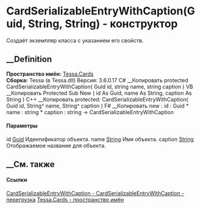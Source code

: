 # CardSerializableEntryWithCaption(Guid, String, String) - конструктор
Создаёт экземпляр класса с указанием его свойств.
## __Definition
 **Пространство имён:** [Tessa.Cards](N_Tessa_Cards.htm)  
 **Сборка:** Tessa (в Tessa.dll) Версия: 3.6.0.17
C# __Копировать
     protected CardSerializableEntryWithCaption(
    	Guid id,
    	string name,
    	string caption
    )
VB __Копировать
     Protected Sub New ( 
    	id As Guid,
    	name As String,
    	caption As String
    )
C++ __Копировать
     protected:
    CardSerializableEntryWithCaption(
    	Guid id, 
    	String^ name, 
    	String^ caption
    )
F# __Копировать
     new : 
            id : Guid * 
            name : string * 
            caption : string -> CardSerializableEntryWithCaption
#### Параметры
id [Guid](https://learn.microsoft.com/dotnet/api/system.guid)
    Идентификатор объекта.
name [String](https://learn.microsoft.com/dotnet/api/system.string)
    Имя объекта.
caption [String](https://learn.microsoft.com/dotnet/api/system.string)
    Отображаемое название для объекта.
##  __См. также
#### Ссылки
[CardSerializableEntryWithCaption -
](T_Tessa_Cards_CardSerializableEntryWithCaption.htm)
[CardSerializableEntryWithCaption -
перегрузка](Overload_Tessa_Cards_CardSerializableEntryWithCaption__ctor.htm)
[Tessa.Cards - пространство имён](N_Tessa_Cards.htm)
